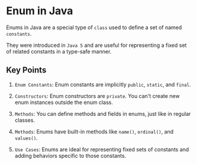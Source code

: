 # Enum in Java

Enums in Java are a special type of `class` used to define a set of named `constants`. 

They were introduced in `Java 5` and are useful for representing a fixed set of related constants in a type-safe manner.

## Key Points
1. `Enum Constants`: Enum constants are implicitly `public`, `static`, and `final`.

2. `Constructors`: Enum constructors are `private`. You can't create new enum instances outside the enum class.

3. `Methods`: You can define methods and fields in enums, just like in regular classes.

4. `Methods`: Enums have built-in methods like `name()`, `ordinal()`, and `values()`.

5. `Use Cases`: Enums are ideal for representing fixed sets of constants and adding behaviors specific to those constants.